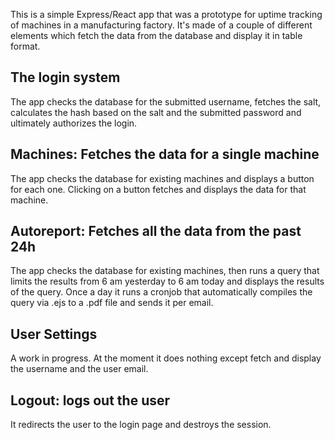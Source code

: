 This is a simple Express/React app that was a prototype for uptime tracking of machines in a manufacturing factory.
It's made of a couple of different elements which fetch the data from the database and display it in table format.

## The login system
The app checks the database for the submitted username, fetches the salt, calculates the hash based on the salt and the submitted password and ultimately authorizes the login.

## Machines: Fetches the data for a single machine
The app checks the database for existing machines and displays a button for each one. Clicking on a button fetches and displays the data for that machine.

## Autoreport: Fetches all the data from the past 24h
The app checks the database for existing machines, then runs a query that limits the results from 6 am yesterday to 6 am today and displays the results of the query.
Once a day it runs a cronjob that automatically compiles the query via .ejs to a .pdf file and sends it per email.

## User Settings
A work in progress. At the moment it does nothing except fetch and display the username and the user email.
        
## Logout: logs out the user
It redirects the user to the login page and destroys the session.
